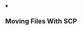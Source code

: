 <details open>
   <summary><h2 id="Moving_Files_With_SCP">Moving Files With SCP</h2></summary>
    
   

   
  </details>

